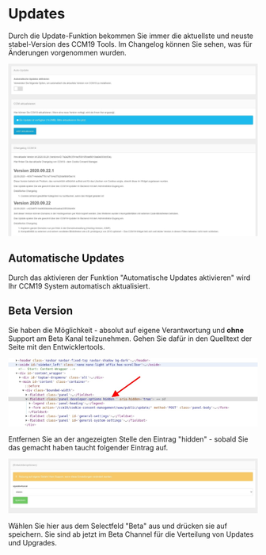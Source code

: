 # Updates

Durch die Update-Funktion bekommen Sie immer die aktuellste und neuste stabel-Version des CCM19 Tools. Im Changelog können Sie sehen, was für Änderungen vorgenommen wurden. 

![screenshot-2020.09.30-14_59_11-CCM19 - Cookie Consent Management Software](../assets/screenshot-2020.09.30-14_59_11-CCM19%20-%20Cookie%20Consent%20Management%20Software.jpg)



## Automatische Updates

Durch das aktivieren der Funktion "Automatische Updates aktivieren" wird Ihr CCM19 System automatisch aktualisiert. 



## Beta Version

Sie haben die Möglichkeit - absolut auf eigene Verantwortung und **ohne** Support am Beta Kanal teilzunehmen. Gehen Sie dafür in den Quelltext der Seite mit den Entwicklertools.

![screenshot-2020.09.30-15_02_06-nimbus-capture](../assets/screenshot-2020.09.30-15_02_06-nimbus-capture.jpg)

Entfernen Sie an der angezeigten Stelle den Eintrag "hidden" - sobald Sie das gemacht haben taucht folgender Eintrag auf.



![screenshot-2020.09.30-15_03_22-CCM19 - Cookie Consent Management Software](../assets/screenshot-2020.09.30-15_03_22-CCM19%20-%20Cookie%20Consent%20Management%20Software.jpg)

Wählen Sie hier aus dem Selectfeld "Beta" aus und drücken sie auf speichern. Sie sind ab jetzt im Beta Channel für die Verteilung von Updates und Upgrades.